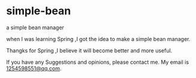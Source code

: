 # simple-bean
a simple bean manager

when I was learning Spring ,I got the idea to make a simple bean manager.

Thangks for Spring ,I believe it will become better and more useful.

If you have any Suggestions and opinions, please contact me.
My email is 1254598551@qq.com.
